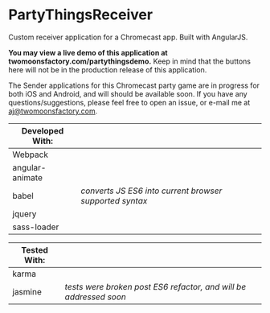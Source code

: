 # PartyThingsReceiver
Custom receiver application for a Chromecast app.  Built with AngularJS.

<b>You may view a live demo of this application at twomoonsfactory.com/partythingsdemo.</b>
Keep in mind that the buttons here will not be in the production release of this application.

The Sender applications for this Chromecast party game are in progress for both iOS and Android, and will should be available soon.  If you have any questions/suggestions, please feel free to open an issue, or e-mail me at aj@twomoonsfactory.com.

|<b>Developed With:</b>| |
-|-
Webpack|
angular-animate|
babel|  <i>converts JS ES6 into current browser supported syntax</i>
jquery|
sass-loader|

|<b>Tested With:</b>| |
-|-
karma|
jasmine| <i>tests were broken post ES6 refactor, and will be addressed soon</i>

